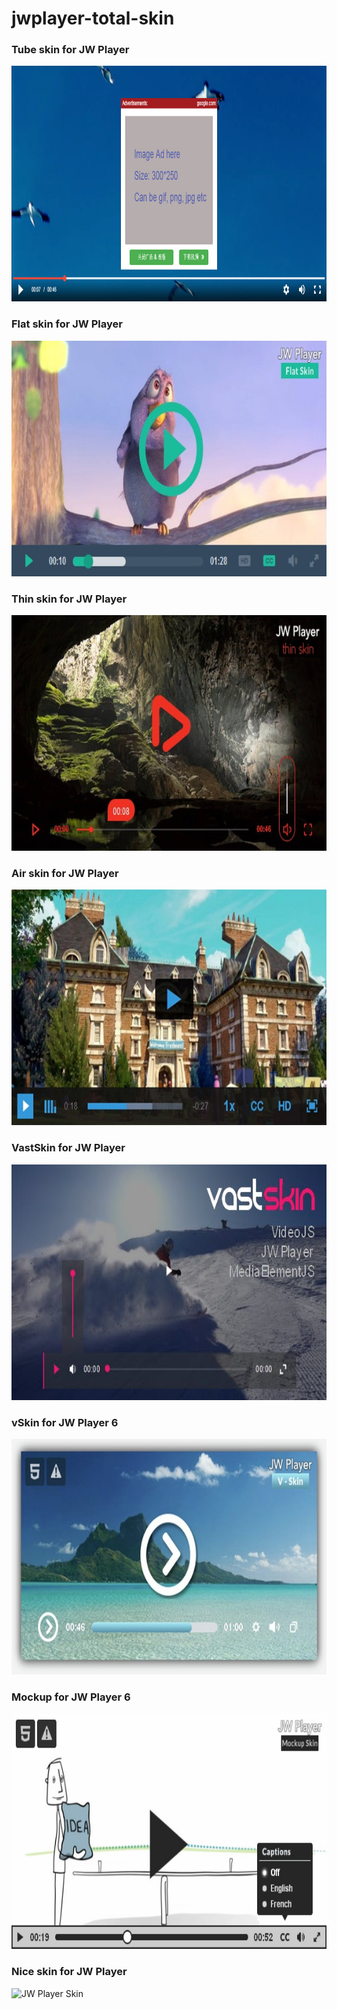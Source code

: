 # jwplayer-total-skin

### Tube skin for JW Player
<img height="377px" src="https://raw.githubusercontent.com/tankvn/jwplayer-total-skin/master/skin2.jpg" alt="JW Player Tube Skin" title="JW Player Tube Skin"/>


### Flat skin for JW Player
<img height="377px" src="https://raw.githubusercontent.com/tankvn/jwplayer-total-skin/master/flat-jwplayer.jpg" alt="JW Player Flat Skin" title="JW Player Flat Skin"/>


### Thin skin for JW Player
<img height="377px" src="https://raw.githubusercontent.com/tankvn/jwplayer-total-skin/master/thin.jpg" alt="JW Player Thin Skin" title="JW Player Thin Skin"/>


### Air skin for JW Player
<img height="377px" src="https://raw.githubusercontent.com/tankvn/jwplayer-total-skin/master/air-videojs.jpg" alt="JW Player Air Skin" title="JW Player Air Skin"/>


### VastSkin for JW Player
<img height="377px" src="https://raw.githubusercontent.com/tankvn/jwplayer-total-skin/master/vastskin.jpeg" alt="VastSkin for JW Player" title="VastSkin for JW Player"/>


### vSkin for JW Player 6
<img height="377px" src="https://raw.githubusercontent.com/tankvn/jwplayer-total-skin/master/vskin.jpg" alt="vSkin for JW Player" title="vSkin for JW Player"/>


### Mockup for JW Player 6
<img height="377px" src="https://raw.githubusercontent.com/tankvn/jwplayer-total-skin/master/mockup.jpg" alt="Mockup for JW Player" title="Mockup for JW Player"/>


### Nice skin for  JW Player
<img height="175px" src="https://one-onedesigns1.netdna-ssl.com/media/mediaelementjs-skin-large.jpg" alt="JW Player Skin" title="JW Player Skin"/>
